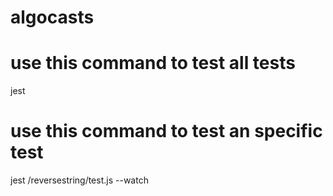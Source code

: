 # algocasts

# use this command to test all tests
jest

# use this command to test an specific test
jest /reversestring/test.js --watch